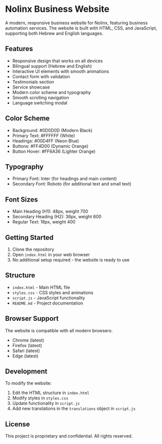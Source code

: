 # Nolinx Business Website

A modern, responsive business website for Nolinx, featuring business automation services. The website is built with HTML, CSS, and JavaScript, supporting both Hebrew and English languages.

## Features

- Responsive design that works on all devices
- Bilingual support (Hebrew and English)
- Interactive UI elements with smooth animations
- Contact form with validation
- Testimonials section
- Service showcase
- Modern color scheme and typography
- Smooth scrolling navigation
- Language switching modal

## Color Scheme

- Background: #0D0D0D (Modern Black)
- Primary Text: #FFFFFF (White)
- Headings: #00D4FF (Neon Blue)
- Buttons: #FF4D00 (Dynamic Orange)
- Button Hover: #FF6A36 (Lighter Orange)

## Typography

- Primary Font: Inter (for headings and main content)
- Secondary Font: Roboto (for additional text and small text)

## Font Sizes

- Main Heading (H1): 48px, weight 700
- Secondary Heading (H2): 36px, weight 600
- Regular Text: 18px, weight 400

## Getting Started

1. Clone the repository
2. Open `index.html` in your web browser
3. No additional setup required - the website is ready to use

## Structure

- `index.html` - Main HTML file
- `styles.css` - CSS styles and animations
- `script.js` - JavaScript functionality
- `README.md` - Project documentation

## Browser Support

The website is compatible with all modern browsers:
- Chrome (latest)
- Firefox (latest)
- Safari (latest)
- Edge (latest)

## Development

To modify the website:

1. Edit the HTML structure in `index.html`
2. Modify styles in `styles.css`
3. Update functionality in `script.js`
4. Add new translations in the `translations` object in `script.js`

## License

This project is proprietary and confidential. All rights reserved. 